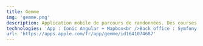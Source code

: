 ```yaml
---
title: Gemme
img: 'gemme.png'
description: Application mobile de parcours de randonnées. Des courses / jeux de pistes sont proposés par région Française
technologies: 'App : Ionic Angular + Mapbox<br />Back office : Symfony (API Platform) + React'
url: 'https://apps.apple.com/fr/app/gemme/id1641074687'
---
```

